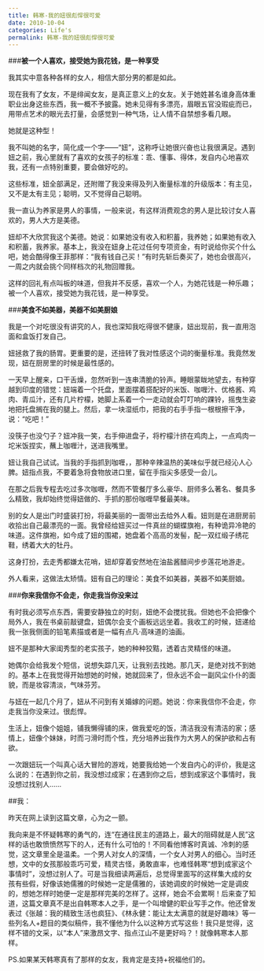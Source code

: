 ```yaml
---
title: 韩寒-我的妞很彪悍很可爱
date: 2010-10-04
categories: Life's
permalink: 韩寒-我的妞很彪悍很可爱
---
```


###**被一个人喜欢，接受她为我花钱，是一种享受**

我其实中意各种各样的女人，相信大部分男的都是如此。

现在我有了女友，不是绯闻女友，是真正意义上的女友。关于她姓甚名谁身高体重职业出身这些东西，我一概不予披露。她未见得有多漂亮，眉眼五官没瑕疵而已，用带点艺术的眼光去打量，会感觉到一种气场，让人情不自禁想多看几眼。

她就是这种型！

我不叫她的名字，简化成一个字——“妞”，这称呼让她很兴奋也让我很满足。遇到妞之前，我心里就有了喜欢的女孩子的标准：乖、懂事、得体，发自内心地喜欢我，还有一点特别重要，要会做好吃的。

这些标准，妞全部满足，还附赠了我没来得及列入衡量标准的升级版本：有主见，又不是太有主见；聪明，又不觉得自己聪明。

我一直认为养家是男人的事情，一般来说，有这样消费观念的男人是比较讨女人喜欢的，男人大方是美德。

妞却不大欣赏我这个美德。她说：如果她没有收入和积蓄，我养她；如果她有收入和积蓄，我养家。基本上，我没在妞身上花过任何专项资金，有时说给你买个什么吧，她会酷得像王菲那样：“我有钱自己买！”有时先斩后奏买了，她也会很高兴，一周之内就会挑个同样档次的礼物回赠我。

这样的回礼有点叫板的味道，但我并不反感，喜欢一个人，为她花钱是一种乐趣；被一个人喜欢，接受她为我花钱，是一种享受。

###**美食不如美器，美器不如美厨娘**

我是一个对吃很没有讲究的人，我也深知我吃得很不健康，妞出现前，我一直用泡面和盒饭打发自己。

妞拯救了我的肠胃。更重要的是，还扭转了我对性感这个词的衡量标准。我竟然发现，妞在厨房里的时候是最性感的。

一天早上醒来，口干舌燥，忽然听到一连串清脆的铃声。睡眼蒙眬地望去，有种穿越到印度的错觉：妞端着一个托盘，里面摆着搭配好的米饭、咖喱汁、优格酱、鸡肉、青瓜汁，还有几片柠檬，她脚上系着一个一走动就会叮叮响的踝铃，摇曳生姿地把托盘搁在我的腿上。然后，拿一块湿纸巾，把我的右手手指一根根擦干净，说：“吃吧！”

没筷子也没勺子？妞冲我一笑，右手伸进盘子，将柠檬汁挤在鸡肉上，一点鸡肉一坨米饭捏实，蘸上咖喱汁，送进我嘴里。

妞让我自己试试。当我的手指抓到咖喱，，那种辛辣温热的美味似乎就已经沁人心脾。妞指点我，不要着急将食物放进口里，留在手指尖多感受一会儿。

在那之后我专程去吃过多次咖喱，然而不管餐厅多么豪华、厨师多么著名、餐具多么精致，我却始终觉得妞做的、手抓的那份咖喱早餐最美味。

别的女人是出门时盛装打扮，将最美丽的一面带出去给外人看。妞则是在进厨房前收拾出自己最漂亮的一面。我曾经给妞买过一件真丝的蝴蝶旗袍，有种诡异冷艳的味道。这件旗袍，如今成了妞的围裙，她盘着个高高的发髻，配一双红缎子绣花鞋，绣着大大的牡丹。

这身打扮，去走秀都嫌太花哨，妞却穿着安然地在油盐酱醋间步步莲花地游走。

外人看来，这做法太矫情。妞有自己的理论：美食不如美器，美器不如美厨娘。

###**你来我信你不会走，你走我当你没来过**

有时我必须写点东西，需要安静独立的时刻，妞绝不会搅扰我。但她也不会把像个局外人，我在书桌前敲键盘，妞偶尔会支个画板远远坐着。我收工的时候，妞递给我一张我侧面的铅笔素描或者是一幅有点凡·高味道的油画。

妞不是那种大家闺秀型的老实孩子，她的种种狡黠，透着古灵精怪的味道。

她偶尔会给我发个短信，说想失踪几天，让我别去找她。那几天，是绝对找不到她的。基本上在我觉得开始想她的时候，她就回来了，但永远不会一副风尘仆仆的面貌，而是妆容清淡，气味芬芳。

与妞在一起几个月了，妞从不问到有关婚嫁的问题。她说：你来我信你不会走，你走我当你没来过。很彪悍。

生活上，妞像个姐姐，铺我懒得铺的床，做我爱吃的饭，清洁我没有清洁的家；感情上，妞像个妹妹，时而刁滑时而个性，充分培养出我作为大男人的保护欲和占有欲。

一次跟妞玩一个叫真心话大冒险的游戏，她要我给她一个发自内心的评价，我是这么说的：在遇到你之前，我没想过成家；在遇到你之后，想到成家这个事情时，我没想过找别人……

##我：

昨天在网上读到这篇文章，心为之一颤。

我向来是不怀疑韩寒的勇气的，连“在通往民主的道路上，最大的阻碍就是人民”这样的话也敢愤愤然写下的人，还有什么可怕的！不同看他博客时真诚、冷刺的感觉，这文章里全是温柔。一个男人对女人的深情，一个女人对男人的细心。当时还想，文中的女孩那般乖巧可爱，精灵古怪，勇敢直率，也难怪韩寒“想到成家这个事情时”，没想过别人了。可是当我细读两遍后，总觉得里面写的这样集大成的女孩有些假，好像该她儒雅的时候她一定是儒雅的，该她调皮的时候她一定是调皮的，想她怎样时她便一定是那样完美的怎样了。这样，她会不会累啊！后来查了知道，这篇文章真不是出自韩寒本人之手，是一个叫增健的职业写手之作。他还曾发表过《张越：我的精致生活也疯狂》、《林永健：能让太太满意的就是好趣味》等一些列名人+题目的类似稿件，我不懂他为什么以这种方式写这些！我只是觉得，这样不错的文采，以“本人”来激昂文字、指点江山不是更好吗？！就像韩寒本人那样。

PS.如果某天韩寒真有了那样的女友，我肯定是支持+祝福他们的。